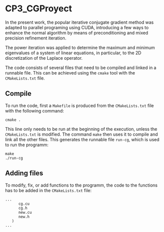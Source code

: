 # CP3_CGProyect

In the present work, the popular iterative conjugate gradient method was adapted to parallel programing using CUDA, introducing a few ways to enhance the normal algorithm by means of preconditioning and mixed precision refinement iteration. 

The power iteration was applied to determine the maximum and minimum eigenvalues of a system of linear equations, in particular, to the 2D discretization of the Laplace operator.

The code consists of several files that need to be compiled and linked in a runnable file. 
This can be achieved using the `cmake` tool with the `CMakeLists.txt` file.

## Compile

To run the code, first a `Makefile` is produced from the `CMakeLists.txt` file with the following command:

```
cmake .
```

This line only needs to be run at the beginning of the execution, unless the `CMakeLists.txt` is modified.
The command `make` then uses it to compile and link all the other files. This generates the runnable file `run-cg`, which is used to run the programm:
```
make
./run-cg
```


## Adding files

To modify, fix, or add functions to the programm, the code to the functions has to be added in the `CMakeLists.txt` file:
```
...
      cg.cu
      cg.h
      new.cu
      new.h
   )
...
```

